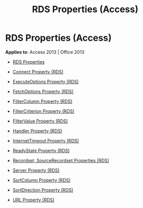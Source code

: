 ﻿---
title: RDS Properties (Access)
TOCTitle: RDS Properties
ms:assetid: ac03da9a-91fb-42a5-989f-09e09100719e
ms:mtpsurl: https://msdn.microsoft.com/library/JJ249798(v=office.15)
ms:contentKeyID: 48546989
ms.date: 09/18/2015
mtps_version: v=office.15
---

# RDS Properties (Access)


**Applies to**: Access 2013 | Office 2013



  - [RDS Properties](rds-properties.md)

  - [Connect Property (RDS)](connect-property-rds.md)

  - [ExecuteOptions Property (RDS)](executeoptions-property-rds.md)

  - [FetchOptions Property (RDS)](fetchoptions-property-rds.md)

  - [FilterColumn Property (RDS)](filtercolumn-property-rds.md)

  - [FilterCriterion Property (RDS)](filtercriterion-property-rds.md)

  - [FilterValue Property (RDS)](filtervalue-property-rds.md)

  - [Handler Property (RDS)](handler-property-rds.md)

  - [InternetTimeout Property (RDS)](internettimeout-property-rds.md)

  - [ReadyState Property (RDS)](readystate-property-rds.md)

  - [Recordset, SourceRecordset Properties (RDS)](recordset-sourcerecordset-properties-rds.md)

  - [Server Property (RDS)](server-property-rds.md)

  - [SortColumn Property (RDS)](sortcolumn-property-rds.md)

  - [SortDirection Property (RDS)](sortdirection-property-rds.md)

  - [URL Property (RDS)](url-property-rds.md)

